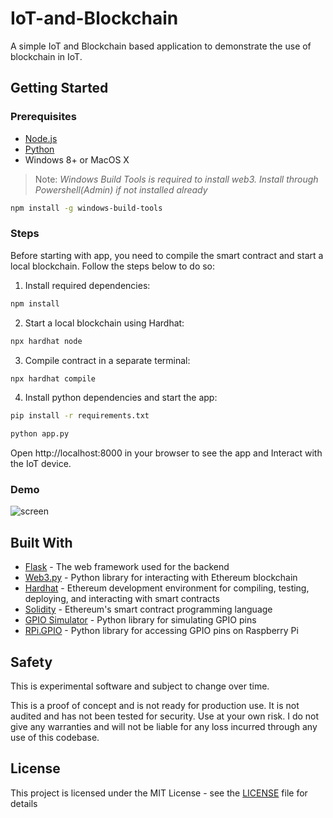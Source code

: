 # IoT-and-Blockchain

A simple IoT and Blockchain based application to demonstrate the use of blockchain in IoT.

## Getting Started

### Prerequisites

- [Node.js](https://nodejs.org/en/download/)
- [Python](https://www.python.org/downloads/)
- Windows 8+ or MacOS X

> Note: _Windows Build Tools is required to install web3. Install through Powershell(Admin) if not installed already_

```bash
npm install -g windows-build-tools
```

### Steps

Before starting with app, you need to compile the smart contract and start a local blockchain. Follow the steps below to do so:

1. Install required dependencies:

```bash
npm install
```

2. Start a local blockchain using Hardhat:

```bash
npx hardhat node
```

3. Compile contract in a separate terminal:

```bash
npx hardhat compile
```

4. Install python dependencies and start the app:

```bash
pip install -r requirements.txt

python app.py
```

Open http://localhost:8000 in your browser to see the app and Interact with the IoT device.

### Demo

![screen](https://github.com/Salmandabbakuti/IoT-and-Blockchain/assets/29351207/4e684842-095e-4472-85fc-5621295ce6a3)

## Built With

- [Flask](https://flask.palletsprojects.com/en/1.1.x/) - The web framework used for the backend
- [Web3.py](https://web3py.readthedocs.io/en/stable/) - Python library for interacting with Ethereum blockchain
- [Hardhat](https://hardhat.org/) - Ethereum development environment for compiling, testing, deploying, and interacting with smart contracts
- [Solidity](https://docs.soliditylang.org/en/v0.8.4/) - Ethereum's smart contract programming language
- [GPIO Simulator](https://pypi.org/project/GPIOSimulator/) - Python library for simulating GPIO pins
- [RPi.GPIO](https://pypi.org/project/RPi.GPIO/) - Python library for accessing GPIO pins on Raspberry Pi

## Safety

This is experimental software and subject to change over time.

This is a proof of concept and is not ready for production use. It is not audited and has not been tested for security. Use at your own risk. I do not give any warranties and will not be liable for any loss incurred through any use of this codebase.

## License

This project is licensed under the MIT License - see the [LICENSE](LICENSE) file for details
